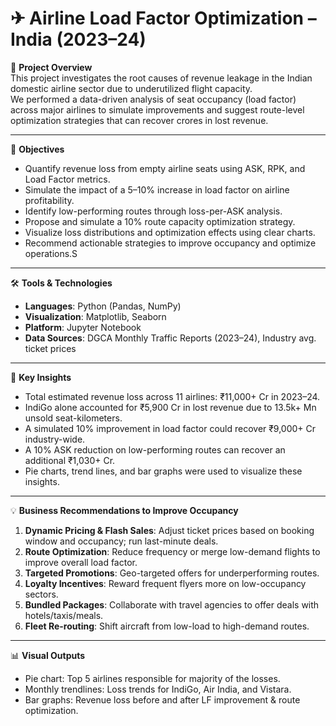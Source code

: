 # ✈ Airline Load Factor Optimization – India (2023–24)

📌 **Project Overview**  
This project investigates the root causes of revenue leakage in the Indian domestic airline sector due to underutilized flight capacity.  
We performed a data-driven analysis of seat occupancy (load factor) across major airlines to simulate improvements and suggest route-level optimization strategies that can recover crores in lost revenue.

---

🎯 **Objectives**
- Quantify revenue loss from empty airline seats using ASK, RPK, and Load Factor metrics.
- Simulate the impact of a 5–10% increase in load factor on airline profitability.
- Identify low-performing routes through loss-per-ASK analysis.
- Propose and simulate a 10% route capacity optimization strategy.
- Visualize loss distributions and optimization effects using clear charts.
- Recommend actionable strategies to improve occupancy and optimize operations.S

---

🛠 **Tools & Technologies**
- **Languages**: Python (Pandas, NumPy)
- **Visualization**: Matplotlib, Seaborn
- **Platform**: Jupyter Notebook
- **Data Sources**: DGCA Monthly Traffic Reports (2023–24), Industry avg. ticket prices

---

🔑 **Key Insights**
- Total estimated revenue loss across 11 airlines: ₹11,000+ Cr in 2023–24.
- IndiGo alone accounted for ₹5,900 Cr in lost revenue due to 13.5k+ Mn unsold seat-kilometers.
- A simulated 10% improvement in load factor could recover ₹9,000+ Cr industry-wide.
- A 10% ASK reduction on low-performing routes can recover an additional ₹1,030+ Cr.
- Pie charts, trend lines, and bar graphs were used to visualize these insights.
---

💡 **Business Recommendations to Improve Occupancy**

1. **Dynamic Pricing & Flash Sales**: Adjust ticket prices based on booking window and occupancy; run last-minute deals.  
2. **Route Optimization**: Reduce frequency or merge low-demand flights to improve overall load factor.  
3. **Targeted Promotions**: Geo-targeted offers for underperforming routes.  
4. **Loyalty Incentives**: Reward frequent flyers more on low-occupancy sectors.  
5. **Bundled Packages**: Collaborate with travel agencies to offer deals with hotels/taxis/meals.  
6. **Fleet Re-routing**: Shift aircraft from low-load to high-demand routes.
---

📊 **Visual Outputs**
- Pie chart: Top 5 airlines responsible for majority of the losses.
- Monthly trendlines: Loss trends for IndiGo, Air India, and Vistara.
- Bar graphs: Revenue loss before and after LF improvement & route optimization.
